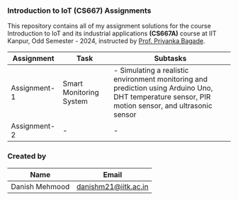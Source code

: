 ### Introduction to IoT (CS667) Assignments

This repository contains all of my assignment solutions for the course Introduction to IoT and its industrial applications **(CS667A)** course at IIT Kanpur, Odd Semester - 2024, instructed by [Prof. Priyanka Bagade](https://www.cse.iitk.ac.in/users/pbagade/).

| __Assignment__ | __Task__                         | __Subtasks__                                                                                                                         |
| -------------------- | -------------------------------------- | ------------------------------------------------------------------------------------------------------------------------------------------ |
| Assignment-1         | Smart Monitoring System                | - Simulating a realistic environment monitoring and prediction using Arduino Uno, DHT temperature sensor, PIR motion sensor, and ultrasonic sensor |
| Assignment-2         |           -         | -  |

### Created by

| __Name__ | __Email__                                      |
| -------------- | ---------------------------------------------------- |
| Danish Mehmood   | [danishm21@iitk.ac.in](mailto:danishm21@iitk.ac.in) |
